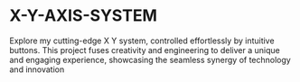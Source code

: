 # X-Y-AXIS-SYSTEM
Explore my cutting-edge X Y system, controlled effortlessly by intuitive buttons. This project fuses creativity and engineering to deliver a unique and engaging experience, showcasing the seamless synergy of technology and innovation
